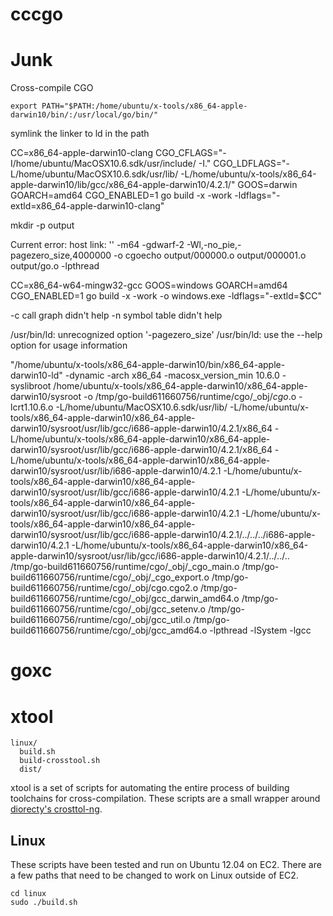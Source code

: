 cccgo
=====


# Junk

Cross-compile CGO

    export PATH="$PATH:/home/ubuntu/x-tools/x86_64-apple-darwin10/bin/:/usr/local/go/bin/"

symlink the linker to ld in the path

CC=x86_64-apple-darwin10-clang CGO_CFLAGS="-I/home/ubuntu/MacOSX10.6.sdk/usr/include/ -I." CGO_LDFLAGS="-L/home/ubuntu/MacOSX10.6.sdk/usr/lib/ -L/home/ubuntu/x-tools/x86_64-apple-darwin10/lib/gcc/x86_64-apple-darwin10/4.2.1/" GOOS=darwin GOARCH=amd64 CGO_ENABLED=1 go build -x -work -ldflags="-extld=x86_64-apple-darwin10-clang"

mkdir -p output

Current error:
host link: '' -m64 -gdwarf-2 -Wl,-no_pie,-pagezero_size,4000000 -o cgoecho output/000000.o output/000001.o output/go.o -lpthread

CC=x86_64-w64-mingw32-gcc GOOS=windows GOARCH=amd64 CGO_ENABLED=1 go build -x -work -o windows.exe -ldflags="-extld=$CC"

-c call graph didn't help
-n symbol table didn't help

/usr/bin/ld: unrecognized option '-pagezero_size'
/usr/bin/ld: use the --help option for usage information

"/home/ubuntu/x-tools/x86_64-apple-darwin10/bin/x86_64-apple-darwin10-ld" -dynamic -arch x86_64 -macosx_version_min 10.6.0 
  -syslibroot /home/ubuntu/x-tools/x86_64-apple-darwin10/x86_64-apple-darwin10/sysroot 
  -o /tmp/go-build611660756/runtime/cgo/_obj/_cgo_.o -lcrt1.10.6.o 
  -L/home/ubuntu/MacOSX10.6.sdk/usr/lib/
  -L/home/ubuntu/x-tools/x86_64-apple-darwin10/x86_64-apple-darwin10/sysroot/usr/lib/gcc/i686-apple-darwin10/4.2.1/x86_64
  -L/home/ubuntu/x-tools/x86_64-apple-darwin10/x86_64-apple-darwin10/sysroot/usr/lib/gcc/i686-apple-darwin10/4.2.1/x86_64
  -L/home/ubuntu/x-tools/x86_64-apple-darwin10/x86_64-apple-darwin10/sysroot/usr/lib/i686-apple-darwin10/4.2.1
  -L/home/ubuntu/x-tools/x86_64-apple-darwin10/x86_64-apple-darwin10/sysroot/usr/lib/gcc/i686-apple-darwin10/4.2.1
  -L/home/ubuntu/x-tools/x86_64-apple-darwin10/x86_64-apple-darwin10/sysroot/usr/lib/gcc/i686-apple-darwin10/4.2.1
  -L/home/ubuntu/x-tools/x86_64-apple-darwin10/x86_64-apple-darwin10/sysroot/usr/lib/gcc/i686-apple-darwin10/4.2.1/../../../i686-apple-darwin10/4.2.1 
  -L/home/ubuntu/x-tools/x86_64-apple-darwin10/x86_64-apple-darwin10/sysroot/usr/lib/gcc/i686-apple-darwin10/4.2.1/../../.. 
  /tmp/go-build611660756/runtime/cgo/_obj/_cgo_main.o /tmp/go-build611660756/runtime/cgo/_obj/_cgo_export.o /tmp/go-build611660756/runtime/cgo/_obj/cgo.cgo2.o /tmp/go-build611660756/runtime/cgo/_obj/gcc_darwin_amd64.o /tmp/go-build611660756/runtime/cgo/_obj/gcc_setenv.o /tmp/go-build611660756/runtime/cgo/_obj/gcc_util.o /tmp/go-build611660756/runtime/cgo/_obj/gcc_amd64.o -lpthread -lSystem -lgcc


# goxc

# xtool


```
linux/
  build.sh
  build-crosstool.sh
  dist/
```

xtool is a set of scripts for automating the entire process of building
toolchains for cross-compilation. These scripts are a small wrapper around
[diorecty's crosttol-ng](https://github.com/diorcety/crosstool-ng).

## Linux

These scripts have been tested and run on Ubuntu 12.04 on EC2. There are a few
paths that need to be changed to work on Linux outside of EC2.

    cd linux
    sudo ./build.sh
